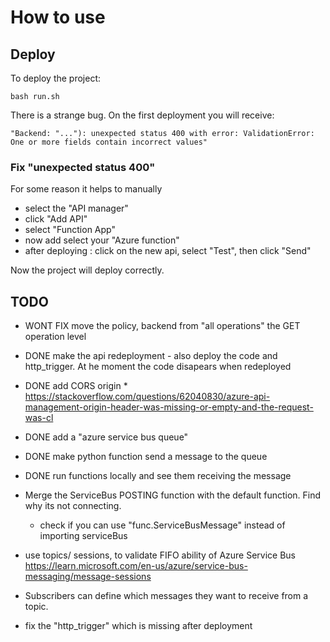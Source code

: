 # How to use

## Deploy

To deploy the project:

    bash run.sh

There is a strange bug.
On the first deployment you will receive:

```
"Backend: "..."): unexpected status 400 with error: ValidationError: One or more fields contain incorrect values"
```

### Fix "unexpected status 400"

For some reason it helps to manually 

 - select the "API manager"
 - click "Add API"
 - select "Function App"
 - now add select your "Azure function"
 - after deploying : click on the new api, select "Test", then click "Send"

 Now the project will deploy correctly.



## TODO



 - WONT FIX move the policy, backend from "all operations" the GET operation level
 - DONE make the api redeployment - also deploy the code and http_trigger. At he moment the code disapears when redeployed
 - DONE add CORS origin * https://stackoverflow.com/questions/62040830/azure-api-management-origin-header-was-missing-or-empty-and-the-request-was-cl

 - DONE add a "azure service bus queue"
 - DONE make python function send a message to the queue
 - DONE run functions locally and see them receiving the message

 - Merge the ServiceBus POSTING function with the default function. Find why its not connecting.
    - check if you can use "func.ServiceBusMessage" instead of importing serviceBus


 - use topics/ sessions, to validate FIFO ability of Azure Service Bus 
    https://learn.microsoft.com/en-us/azure/service-bus-messaging/message-sessions

- Subscribers can define which messages they want to receive from a topic.

- fix the "http_trigger" which is missing after deployment